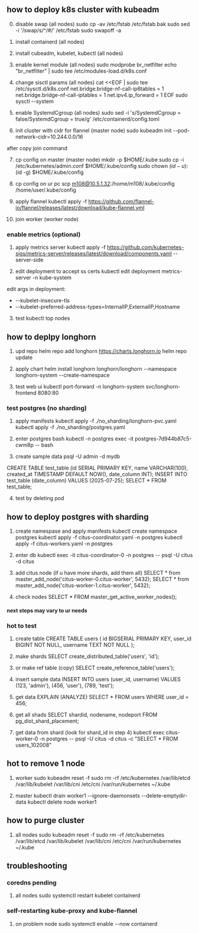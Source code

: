 ## how to deploy k8s cluster with kubeadm

0. disable swap (all nodes)
sudo  cp -av /etc/fstab /etc/fstab.bak
sudo sed -i '/swap/s/^/#/' /etc/fstab
sudo swapoff -a

1. install containerd (all nodes)

2. install cubeadm, kubelet, kubectl (all nodes) 

3. enable kernel module (all nodes)
sudo modprobe br_netfilter
echo "br_netfilter" | sudo tee /etc/modules-load.d/k8s.conf

4. change sisctl params (all nodes) 
cat <<EOF | sudo tee /etc/sysctl.d/k8s.conf
net.bridge.bridge-nf-call-ip6tables = 1
net.bridge.bridge-nf-call-iptables = 1
net.ipv4.ip_forward = 1
EOF
sudo sysctl --system

5. enable SystemdCgroup (all nodes)
sudo sed -i 's/SystemdCgroup = false/SystemdCgroup = true/g' /etc/containerd/config.toml

6. init cluster with cidr for flannel (master node)
sudo kubeadm init --pod-network-cidr=10.244.0.0/16 

after copy join command

7. cp config on master (master node)
mkdir -p $HOME/.kube
sudo cp -i /etc/kubernetes/admin.conf $HOME/.kube/config
sudo chown $(id -u):$(id -g) $HOME/.kube/config 

8. cp config on ur pc
scp m108@10.5.1.32:/home/m108/.kube/config /home/user/.kube/config

9. apply flannel
kubectl apply -f https://github.com/flannel-io/flannel/releases/latest/download/kube-flannel.yml 

10. join worker (worker node)

### enable metrics (optional)

1. apply metrics server
kubectl apply -f https://github.com/kubernetes-sigs/metrics-server/releases/latest/download/components.yaml --server-side

2. edit deployment to accept ss certs
kubectl edit deployment metrics-server -n kube-system

edit args in deployment:
- --kubelet-insecure-tls
- --kubelet-preferred-address-types=InternalIP,ExternalIP,Hostname

3. test 
kubectl top nodes

## how to deplpy longhorn

1. upd repo 
helm repo add longhorn https://charts.longhorn.io
helm repo update

2. apply chart
helm install longhorn longhorn/longhorn --namespace longhorn-system --create-namespace 

3. test web ui
kubectl port-forward -n longhorn-system svc/longhorn-frontend 8080:80

### test postgres (no sharding)

1. apply manifests
kubectl apply -f ./no_sharding/longhorn-pvc.yaml  
kubectl apply -f ./no_sharding/postgres.yaml

2. enter postgres bash
kubectl -n postgres exec -it postgres-7d944b87c5-cwm8p -- bash

3. create sample data
psql -U admin -d mydb

CREATE TABLE test_table (id SERIAL PRIMARY KEY, name VARCHAR(100), created_at TIMESTAMP DEFAULT NOW(), date_column INT);
INSERT INTO test_table (date_column) VALUES (2025-07-25);
SELECT * FROM test_table;	

4. test by deleting pod

## how to deploy postgres with sharding

1. create namespase and  apply manifests
kubectl create namespace postgres
kubectl apply -f citus-coordinator.yaml -n postgres 
kubectl apply -f citus-workers.yaml -n postgres 

2. enter db
kubectl exec -it citus-coordinator-0 -n postgres -- psql -U citus -d citus

3. add citus node (if u have more shards, add them all)
SELECT * from master_add_node('citus-worker-0.citus-worker', 5432);
SELECT * from master_add_node('citus-worker-1.citus-worker', 5432);

4. check nodes
SELECT * FROM master_get_active_worker_nodes();

#### next steps may vary to ur needs
### hot to test
1. create table 
CREATE TABLE users (
    id BIGSERIAL PRIMARY KEY,
    user_id BIGINT NOT NULL,
    username TEXT NOT NULL
);

2. make shards
SELECT create_distributed_table('users', 'id');

2. or make ref table (copy)
SELECT create_reference_table('users');

3. insert sample data
INSERT INTO users (user_id, username) 
VALUES (123, 'admin'),
       (456, 'user'),
       (789, 'test');

4. get data
EXPLAIN (ANALYZE) 
SELECT * FROM users WHERE user_id = 456;

5. get all shads
SELECT shardid, nodename, nodeport 
FROM pg_dist_shard_placement;

6. get data from shard (look for shard_id in step 4)
kubectl exec citus-worker-0 -n postgres -- psql -U citus -d citus -c "SELECT * FROM users_102008"





## hot to remove 1 node

1. worker
sudo kubeadm reset -f
sudo rm -rf /etc/kubernetes /var/lib/etcd /var/lib/kubelet /var/lib/cni /etc/cni /var/run/kubernetes ~/.kube

2. master
kubectl drain worker1 --ignore-daemonsets --delete-emptydir-data
kubectl delete node worker1

## how to purge cluster 

1. all nodes
sudo kubeadm reset -f
sudo rm -rf /etc/kubernetes /var/lib/etcd /var/lib/kubelet /var/lib/cni /etc/cni /var/run/kubernetes ~/.kube




## troubleshooting

### coredns pending

1. all nodes
sudo systemctl restart kubelet containerd

### self-restarting kube-proxy and kube-flannel

1. on problem node
sudo systemctl enable --now containerd
